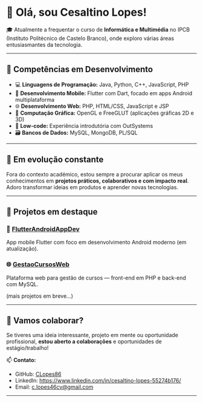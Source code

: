 # 👋 Olá, sou Cesaltino Lopes!

🎓 Atualmente a frequentar o curso de **Informática e Multimédia** no IPCB (Instituto Politécnico de Castelo Branco), onde exploro várias áreas entusiasmantes da tecnologia.

---

## 🧠 Competências em Desenvolvimento

- 💻 **Linguagens de Programação:** Java, Python, C++, JavaScript, PHP
- 📱 **Desenvolvimento Mobile:** Flutter com Dart, focado em apps Android multiplataforma
- 🌐 **Desenvolvimento Web:** PHP, HTML/CSS, JavaScript e JSP
- 🎨 **Computação Gráfica:** OpenGL e FreeGLUT (aplicações gráficas 2D e 3D)
- 🧩 **Low-code:** Experiência introdutória com OutSystems
- 🗃️ **Bancos de Dados:** MySQL, MongoDB, PL/SQL

---

## 🚀 Em evolução constante

Fora do contexto académico, estou sempre a procurar aplicar os meus conhecimentos em **projetos práticos, colaborativos e com impacto real**. Adoro transformar ideias em produtos e aprender novas tecnologias.

---

## 📂 Projetos em destaque

### 📲 [FlutterAndroidAppDev](https://github.com/CLopes86/FlutterAndroidAppDev)  
App mobile Flutter com foco em desenvolvimento Android moderno (em atualização).

### 🌐 [GestaoCursosWeb](https://github.com/CLopes86/GestaoCursosWeb)  
Plataforma web para gestão de cursos — front-end em PHP e back-end com MySQL.

(mais projetos em breve...)

---

## 🤝 Vamos colaborar?

Se tiveres uma ideia interessante, projeto em mente ou oportunidade profissional, **estou aberto a colaborações** e oportunidades de estágio/trabalho!

📫 **Contato:**  
- GitHub: [CLopes86](https://github.com/CLopes86)  
- LinkedIn: https://www.linkedin.com/in/cesaltino-lopes-55274b176/
- Email: c.lopes46cv@gmail.com

---
